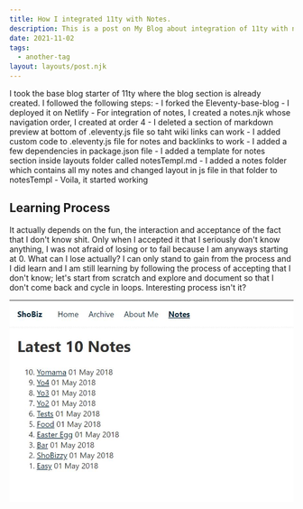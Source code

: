 ```yaml
---
title: How I integrated 11ty with Notes.
description: This is a post on My Blog about integration of 11ty with notes.
date: 2021-11-02
tags:
  - another-tag
layout: layouts/post.njk
---
```

I took the base blog starter of 11ty where the blog section is already created. I followed the following steps:
	- I forked the Eleventy-base-blog
	- I deployed it on Netlify
	- For integration of notes, I created a notes.njk whose navigation order, I created at order 4
	- I deleted a section of markdown preview at bottom of .eleventy.js file so taht wiki links can work
	- I added custom code to .eleventy.js file for notes and backlinks to work
	- I added a few dependencies in package.json file
	- I added a template for notes section inside layouts folder called notesTempl.md
	- I added a notes folder which contains all my notes and changed layout in js file in that folder to notesTempl
	- Voila, it started working
	
## Learning Process

It actually depends on the fun, the interaction and acceptance of the fact that I don't know shit. Only when I accepted it that I seriously don't know anything, I was not afraid of losing or to fail because I am anyways starting at 0. What can I lose actually? I can only stand to gain from the process and I did learn and I am still learning by following the process of accepting that I don't know; let's start from scratch and explore and document so that I don't come back and cycle in loops. Interesting process isn't it?

![My blog](/img/5.jpg)
